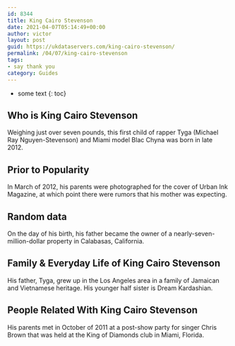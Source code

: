 ```yaml
---
id: 8344
title: King Cairo Stevenson
date: 2021-04-07T05:14:49+00:00
author: victor
layout: post
guid: https://ukdataservers.com/king-cairo-stevenson/
permalink: /04/07/king-cairo-stevenson
tags:
- say thank you
category: Guides
---
```


* some text
{: toc}


## Who is King Cairo Stevenson



Weighing just over seven pounds, this first child of rapper Tyga (Michael Ray Nguyen-Stevenson) and Miami model Blac Chyna was born in late 2012.

                
                
                
## Prior to Popularity



In March of 2012, his parents were photographed for the cover of Urban Ink Magazine, at which point there were rumors that his mother was expecting.

                
                
                
## Random data



On the day of his birth, his father became the owner of a nearly-seven-million-dollar property in Calabasas, California.

                
                
                
## Family & Everyday Life of King Cairo Stevenson



His father, Tyga, grew up in the Los Angeles area in a family of Jamaican and Vietnamese heritage. His younger half sister is Dream Kardashian.

                
                
                
## People Related With King Cairo Stevenson



His parents met in October of 2011 at a post-show party for singer Chris Brown that was held at the King of Diamonds club in Miami, Florida.

                
              
            
          
          
          